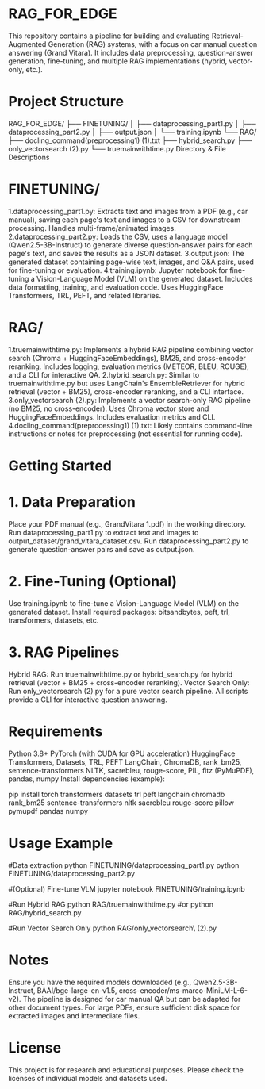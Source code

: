 # RAG_FOR_EDGE
This repository contains a pipeline for building and evaluating Retrieval-Augmented Generation (RAG) systems, with a focus on car manual question answering (Grand Vitara). It includes data preprocessing, question-answer generation, fine-tuning, and multiple RAG implementations (hybrid, vector-only, etc.).
# Project Structure
RAG_FOR_EDGE/
├── FINETUNING/
│   ├── dataprocessing_part1.py
│   ├── dataprocessing_part2.py
│   ├── output.json
│   └── training.ipynb
└── RAG/
    ├── docling_command(preprocessing1) (1).txt
    ├── hybrid_search.py
    ├── only_vectorsearch (2).py
    └── truemainwithtime.py
Directory & File Descriptions
# FINETUNING/
1.dataprocessing_part1.py: Extracts text and images from a PDF (e.g., car manual), saving each page's text and images to a CSV for downstream processing. Handles multi-frame/animated images.
2.dataprocessing_part2.py: Loads the CSV, uses a language model (Qwen2.5-3B-Instruct) to generate diverse question-answer pairs for each page's text, and saves the results as a JSON dataset.
3.output.json: The generated dataset containing page-wise text, images, and Q&A pairs, used for fine-tuning or evaluation.
4.training.ipynb: Jupyter notebook for fine-tuning a Vision-Language Model (VLM) on the generated dataset. Includes data formatting, training, and evaluation code. Uses HuggingFace Transformers, TRL, PEFT, and related libraries.
# RAG/
1.truemainwithtime.py: Implements a hybrid RAG pipeline combining vector search (Chroma + HuggingFaceEmbeddings), BM25, and cross-encoder reranking. Includes logging, evaluation metrics (METEOR, BLEU, ROUGE), and a CLI for interactive QA.
2.hybrid_search.py: Similar to truemainwithtime.py but uses LangChain's EnsembleRetriever for hybrid retrieval (vector + BM25), cross-encoder reranking, and a CLI interface.
3.only_vectorsearch (2).py: Implements a vector search-only RAG pipeline (no BM25, no cross-encoder). Uses Chroma vector store and HuggingFaceEmbeddings. Includes evaluation metrics and CLI.
4.docling_command(preprocessing1) (1).txt: Likely contains command-line instructions or notes for preprocessing (not essential for running code).
# Getting Started
# 1. Data Preparation
Place your PDF manual (e.g., GrandVitara 1.pdf) in the working directory.
Run dataprocessing_part1.py to extract text and images to output_dataset/grand_vitara_dataset.csv.
Run dataprocessing_part2.py to generate question-answer pairs and save as output.json.
# 2. Fine-Tuning (Optional)
Use training.ipynb to fine-tune a Vision-Language Model (VLM) on the generated dataset.
Install required packages: bitsandbytes, peft, trl, transformers, datasets, etc.
# 3. RAG Pipelines
Hybrid RAG: Run truemainwithtime.py or hybrid_search.py for hybrid retrieval (vector + BM25 + cross-encoder reranking).
Vector Search Only: Run only_vectorsearch (2).py for a pure vector search pipeline.
All scripts provide a CLI for interactive question answering.
# Requirements
Python 3.8+
PyTorch (with CUDA for GPU acceleration)
HuggingFace Transformers, Datasets, TRL, PEFT
LangChain, ChromaDB, rank_bm25, sentence-transformers
NLTK, sacrebleu, rouge-score, PIL, fitz (PyMuPDF), pandas, numpy
Install dependencies (example):

pip install torch transformers datasets trl peft langchain chromadb rank_bm25 sentence-transformers nltk sacrebleu rouge-score pillow pymupdf pandas numpy
# Usage Example
#Data extraction
python FINETUNING/dataprocessing_part1.py
python FINETUNING/dataprocessing_part2.py

#(Optional) Fine-tune VLM
jupyter notebook FINETUNING/training.ipynb

#Run Hybrid RAG
python RAG/truemainwithtime.py
#or
python RAG/hybrid_search.py

#Run Vector Search Only
python RAG/only_vectorsearch\ \(2\).py
# Notes
Ensure you have the required models downloaded (e.g., Qwen2.5-3B-Instruct, BAAI/bge-large-en-v1.5, cross-encoder/ms-marco-MiniLM-L-6-v2).
The pipeline is designed for car manual QA but can be adapted for other document types.
For large PDFs, ensure sufficient disk space for extracted images and intermediate files.
# License
This project is for research and educational purposes. Please check the licenses of individual models and datasets used.
